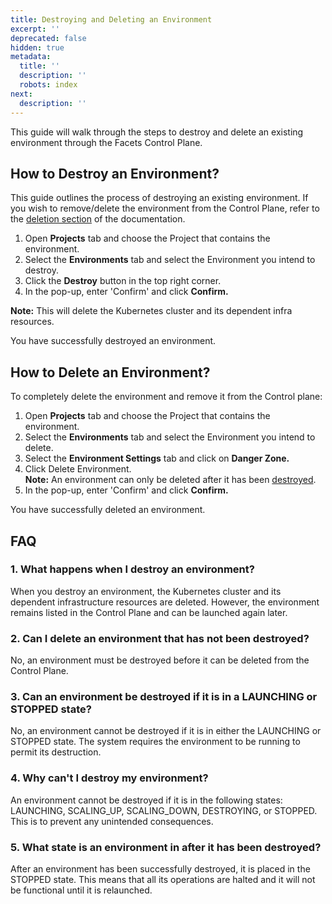 ```yaml
---
title: Destroying and Deleting an Environment
excerpt: ''
deprecated: false
hidden: true
metadata:
  title: ''
  description: ''
  robots: index
next:
  description: ''
---
```

This guide will walk through the steps to destroy and delete an existing environment through the Facets Control Plane.

## How to Destroy an Environment?

This guide outlines the process of destroying an existing environment. If you wish to remove/delete the environment from the Control Plane, refer to the [deletion section](https://readme.facets.cloud/docs/destroying-and-deleting-an-environment#how-to-delete-an-environment) of the documentation.

1. Open **Projects** tab and choose the Project that contains the environment.
2. Select the **Environments** tab and select the Environment you intend to destroy.
3. Click the **Destroy** button in the top right corner.
4. In the pop-up, enter 'Confirm' and click **Confirm.**

**Note:** This will delete the Kubernetes cluster and its dependent infra resources.

You have successfully destroyed an environment.

## How to Delete an Environment?

To completely delete the environment and remove it from the Control plane:

1. Open **Projects** tab and choose the Project that contains the environment.
2. Select the **Environments** tab and select the Environment you intend to delete.
3. Select the **Environment Settings** tab and click on **Danger Zone.**
4. Click Delete Environment.\
   **Note:** An environment can only be deleted after it has been [destroyed](https://readme.facets.cloud/docs/destroying-and-deleting-an-environment#how-to-destroy-an-environment).
5. In the pop-up, enter 'Confirm' and click **Confirm.**

You have successfully deleted an environment.

## FAQ

### 1. What happens when I destroy an environment?

When you destroy an environment, the Kubernetes cluster and its dependent infrastructure resources are deleted. However, the environment remains listed in the Control Plane and can be launched again later.

### 2. Can I delete an environment that has not been destroyed?

No, an environment must be destroyed before it can be deleted from the Control Plane.

### 3. Can an environment be destroyed if it is in a LAUNCHING or STOPPED state?

No, an environment cannot be destroyed if it is in either the LAUNCHING or STOPPED state. The system requires the environment to be running to permit its destruction.

### 4. Why can't I destroy my environment?

An environment cannot be destroyed if it is in the following states: LAUNCHING, SCALING\_UP, SCALING\_DOWN, DESTROYING, or STOPPED. This is to prevent any unintended consequences.

### 5. What state is an environment in after it has been destroyed?

After an environment has been successfully destroyed, it is placed in the STOPPED state. This means that all its operations are halted and it will not be functional until it is relaunched.
